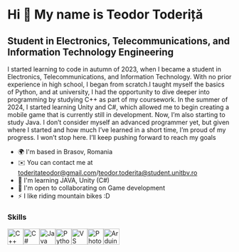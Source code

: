 Hi 👋 My name is Teodor Toderiță
================================

Student in Electronics, Telecommunications, and Information Technology Engineering
----------------------------------------------------------------------------------

I started learning to code in autumn of 2023, when I became a student in Electronics, Telecommunications, and Information Technology. With no prior experience in high school, I began from scratch.I taught myself the basics of Python, and at university, I had the opportunity to dive deeper into programming by studying C++ as part of my coursework. In the summer of 2024, I started learning Unity and C#, which allowed me to begin creating a mobile game that is currently still in development. Now, I’m also starting to study Java. I don’t consider myself an advanced programmer yet, but given where I started and how much I’ve learned in a short time, I’m proud of my progress. I won’t stop here. I’ll keep pushing forward to reach my goals

*   🌍  I'm based in Brasov, Romania
*   ✉️  You can contact me at [toderitateodor@gmail.com](mailto:toderitateodor@gmail.com)/[teodor.toderita@student.unitbv.ro](mailto:teodor.toderita@student.unitbv.ro)
*   🧠  I'm learning JAVA, Unity (C#)
*   🤝  I'm open to collaborating on Game development
*   ⚡  I like riding mountain bikes :D

### Skills 
<p align="left">
<a href="https://docs.microsoft.com/en-us/cpp/?view=msvc-170" target="_blank" rel="noreferrer"><img src="https://raw.githubusercontent.com/danielcranney/readme-generator/main/public/icons/skills/cplusplus-colored.svg" width="36" height="36" alt="C++" /></a><a href="https://docs.microsoft.com/en-us/dotnet/csharp/" target="_blank" rel="noreferrer"><img src="https://raw.githubusercontent.com/danielcranney/readme-generator/main/public/icons/skills/csharp-colored.svg" width="36" height="36" alt="C#" /></a><a href="https://www.oracle.com/java/" target="_blank" rel="noreferrer"><img src="https://raw.githubusercontent.com/danielcranney/readme-generator/main/public/icons/skills/java-colored.svg" width="36" height="36" alt="Java" /></a><a href="https://www.python.org/" target="_blank" rel="noreferrer"><img src="https://raw.githubusercontent.com/danielcranney/readme-generator/main/public/icons/skills/python-colored.svg" width="36" height="36" alt="Python" /></a><a href="https://code.visualstudio.com/" target="_blank" rel="noreferrer"><img src="https://raw.githubusercontent.com/danielcranney/readme-generator/main/public/icons/skills/visualstudiocode.svg" width="36" height="36" alt="VS Code" /></a><a href="https://www.adobe.com/uk/products/photoshop.html" target="_blank" rel="noreferrer"><img src="https://raw.githubusercontent.com/danielcranney/readme-generator/main/public/icons/skills/photoshop-colored.svg" width="36" height="36" alt="Photoshop" /></a><a href="https://store.arduino.cc/?gclid=Cj0KCQjw2eilBhCCARIsAG0Pf8uueBifykWcsSS4LPESeGQfxGVKJYnzV7bz471XfknQJy_1VINVWM8aAkLtEALw_wcB" target="_blank" rel="noreferrer"><img src="https://raw.githubusercontent.com/danielcranney/readme-generator/main/public/icons/skills/arduino-colored.svg" width="36" height="36" alt="Arduino" /></a>
                    </p>
                    
